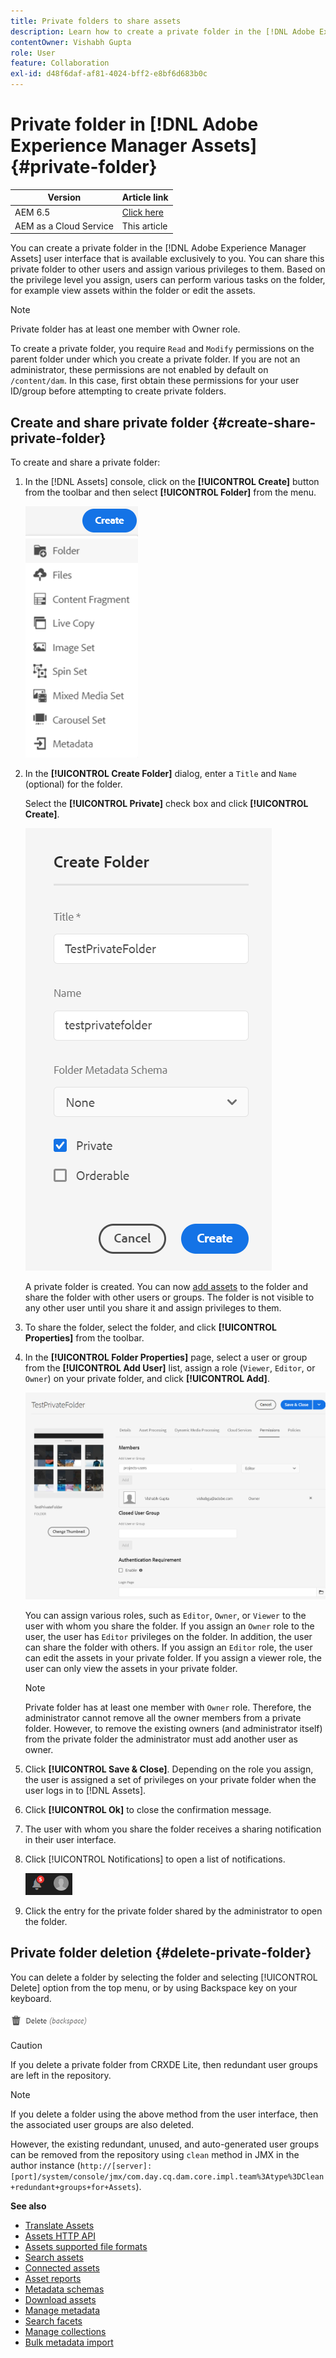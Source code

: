 ```yaml
---
title: Private folders to share assets
description: Learn how to create a private folder in the [!DNL Adobe Experience Manager Assets] and share it with other users and the assign various privileges to them.
contentOwner: Vishabh Gupta
role: User
feature: Collaboration
exl-id: d48f6daf-af81-4024-bff2-e8bf6d683b0c
---
```

# Private folder in [!DNL Adobe Experience Manager Assets] {#private-folder}

| Version | Article link |
| -------- | ---------------------------- |
| AEM 6.5  |    [Click here](https://experienceleague.adobe.com/docs/experience-manager-65/assets/managing/private-folder.html?lang=en)                  |
| AEM as a Cloud Service     | This article         |

You can create a private folder in the [!DNL Adobe Experience Manager Assets] user interface that is available exclusively to you. You can share this private folder to other users and assign various privileges to them. Based on the privilege level you assign, users can perform various tasks on the folder, for example view assets within the folder or edit the assets.

>[!NOTE]
>
>Private folder has at least one member with Owner role.
>
>To create a private folder, you require `Read` and `Modify` permissions on the parent folder under which you create a private folder. If you are not an administrator, these permissions are not enabled by default on `/content/dam`. In this case, first obtain these permissions for your user ID/group before attempting to create private folders.

## Create and share private folder  {#create-share-private-folder}

To create and share a private folder:

1. In the [!DNL Assets] console, click on the **[!UICONTROL Create]** button from the toolbar and then select **[!UICONTROL Folder]** from the menu.

   ![Create assets folder](assets/create-folder.png)

1. In the **[!UICONTROL Create Folder]** dialog, enter a `Title` and `Name` (optional) for the folder. 

   Select the **[!UICONTROL Private]** check box and click **[!UICONTROL Create]**. 

   ![chlimage_1-413](assets/create-private-folder.png)

   A private folder is created. You can now [add assets](add-assets.md#upload-assets) to the folder and share the folder with other users or groups. The folder is not visible to any other user until you share it and assign privileges to them. 

1. To share the folder, select the folder, and click **[!UICONTROL Properties]** from the toolbar.

1. In the **[!UICONTROL Folder Properties]** page, select a user or group from the **[!UICONTROL Add User]** list, assign a role (`Viewer`, `Editor`, or `Owner`) on your private folder, and click **[!UICONTROL Add]**. 

   ![assign-user-group](assets/assign-permissions-private-folder.png)

   You can assign various roles, such as `Editor`, `Owner`, or `Viewer` to the user with whom you share the folder. If you assign an `Owner` role to the user, the user has `Editor` privileges on the folder. In addition, the user can share the folder with others. If you assign an `Editor` role, the user can edit the assets in your private folder. If you assign a viewer role, the user can only view the assets in your private folder.

   >[!NOTE]
   >
   >Private folder has at least one member with `Owner` role. Therefore, the administrator cannot remove all the owner members from a private folder. However, to remove the existing owners (and administrator itself) from the private folder the administrator must add another user as owner.

1. Click **[!UICONTROL Save & Close]**. Depending on the role you assign, the user is assigned a set of privileges on your private folder when the user logs in to [!DNL Assets].
1. Click **[!UICONTROL Ok]** to close the confirmation message.
1. The user with whom you share the folder receives a sharing notification in their user interface. 

1. Click [!UICONTROL Notifications] to open a list of notifications.

   ![notification](assets/notification-icon.png)

1. Click the entry for the private folder shared by the administrator to open the folder.

## Private folder deletion {#delete-private-folder}

You can delete a folder by selecting the folder and selecting [!UICONTROL Delete] option from the top menu, or by using Backspace key on your keyboard.

![delete option in top menu](assets/delete-option.png)

>[!CAUTION]
>
>If you delete a private folder from CRXDE Lite, then redundant user groups are left in the repository.

>[!NOTE]
>
>If you delete a folder using the above method from the user interface, then the associated user groups are also deleted.
>
>However, the existing redundant, unused, and auto-generated user groups can be removed from the repository using `clean` method in JMX in the author instance (`http://[server]:[port]/system/console/jmx/com.day.cq.dam.core.impl.team%3Atype%3DClean+redundant+groups+for+Assets`).

**See also**

* [Translate Assets](translate-assets.md)
* [Assets HTTP API](mac-api-assets.md)
* [Assets supported file formats](file-format-support.md)
* [Search assets](search-assets.md)
* [Connected assets](use-assets-across-connected-assets-instances.md)
* [Asset reports](asset-reports.md)
* [Metadata schemas](metadata-schemas.md)
* [Download assets](download-assets-from-aem.md)
* [Manage metadata](manage-metadata.md)
* [Search facets](search-facets.md)
* [Manage collections](manage-collections.md)
* [Bulk metadata import](metadata-import-export.md)
